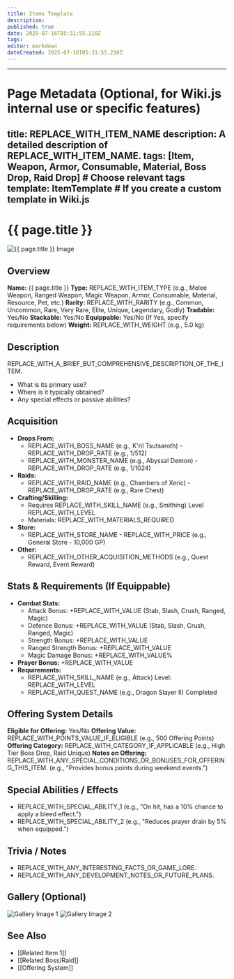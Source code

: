 ```yaml
---
title: Items Template
description: 
published: true
date: 2025-07-16T05:31:55.210Z
tags: 
editor: markdown
dateCreated: 2025-07-16T05:31:55.210Z
---
```


---
# Page Metadata (Optional, for Wiki.js internal use or specific features)
title: REPLACE_WITH_ITEM_NAME
description: A detailed description of REPLACE_WITH_ITEM_NAME.
tags: [Item, Weapon, Armor, Consumable, Material, Boss Drop, Raid Drop] # Choose relevant tags
template: ItemTemplate # If you create a custom template in Wiki.js
---

# {{ page.title }}

<!-- Image of the item. You can upload it to Wiki.js and link it here. -->
![{{ page.title }} Image](REPLACE_WITH_IMAGE_URL_OR_PATH)

## Overview
**Name:** {{ page.title }}
**Type:** REPLACE_WITH_ITEM_TYPE (e.g., Melee Weapon, Ranged Weapon, Magic Weapon, Armor, Consumable, Material, Resource, Pet, etc.)
**Rarity:** REPLACE_WITH_RARITY (e.g., Common, Uncommon, Rare, Very Rare, Elite, Unique, Legendary, Godly)
**Tradable:** Yes/No
**Stackable:** Yes/No
**Equippable:** Yes/No (If Yes, specify requirements below)
**Weight:** REPLACE_WITH_WEIGHT (e.g., 5.0 kg)

## Description
REPLACE_WITH_A_BRIEF_BUT_COMPREHENSIVE_DESCRIPTION_OF_THE_ITEM.
* What is its primary use?
* Where is it typically obtained?
* Any special effects or passive abilities?

## Acquisition
* **Drops From:**
    * REPLACE_WITH_BOSS_NAME (e.g., K'ril Tsutsaroth) - REPLACE_WITH_DROP_RATE (e.g., 1/512)
    * REPLACE_WITH_MONSTER_NAME (e.g., Abyssal Demon) - REPLACE_WITH_DROP_RATE (e.g., 1/1024)
* **Raids:**
    * REPLACE_WITH_RAID_NAME (e.g., Chambers of Xeric) - REPLACE_WITH_DROP_RATE (e.g., Rare Chest)
* **Crafting/Skilling:**
    * Requires REPLACE_WITH_SKILL_NAME (e.g., Smithing) Level REPLACE_WITH_LEVEL
    * Materials: REPLACE_WITH_MATERIALS_REQUIRED
* **Store:**
    * REPLACE_WITH_STORE_NAME - REPLACE_WITH_PRICE (e.g., General Store - 10,000 GP)
* **Other:**
    * REPLACE_WITH_OTHER_ACQUISITION_METHODS (e.g., Quest Reward, Event Reward)

## Stats & Requirements (If Equippable)
* **Combat Stats:**
    * Attack Bonus: +REPLACE_WITH_VALUE (Stab, Slash, Crush, Ranged, Magic)
    * Defence Bonus: +REPLACE_WITH_VALUE (Stab, Slash, Crush, Ranged, Magic)
    * Strength Bonus: +REPLACE_WITH_VALUE
    * Ranged Strength Bonus: +REPLACE_WITH_VALUE
    * Magic Damage Bonus: +REPLACE_WITH_VALUE%
* **Prayer Bonus:** +REPLACE_WITH_VALUE
* **Requirements:**
    * REPLACE_WITH_SKILL_NAME (e.g., Attack) Level: REPLACE_WITH_LEVEL
    * REPLACE_WITH_QUEST_NAME (e.g., Dragon Slayer II) Completed

## Offering System Details
<!-- This section is specifically for your Kano RSPS offering system -->
**Eligible for Offering:** Yes/No
**Offering Value:** REPLACE_WITH_POINTS_VALUE_IF_ELIGIBLE (e.g., 500 Offering Points)
**Offering Category:** REPLACE_WITH_CATEGORY_IF_APPLICABLE (e.g., High Tier Boss Drop, Raid Unique)
**Notes on Offering:** REPLACE_WITH_ANY_SPECIAL_CONDITIONS_OR_BONUSES_FOR_OFFERING_THIS_ITEM. (e.g., "Provides bonus points during weekend events.")

## Special Abilities / Effects
* REPLACE_WITH_SPECIAL_ABILITY_1 (e.g., "On hit, has a 10% chance to apply a bleed effect.")
* REPLACE_WITH_SPECIAL_ABILITY_2 (e.g., "Reduces prayer drain by 5% when equipped.")

## Trivia / Notes
* REPLACE_WITH_ANY_INTERESTING_FACTS_OR_GAME_LORE.
* REPLACE_WITH_ANY_DEVELOPMENT_NOTES_OR_FUTURE_PLANS.

## Gallery (Optional)
<!-- Add more images if needed, e.g., item in-game, concept art -->
![Gallery Image 1](REPLACE_WITH_GALLERY_IMAGE_URL_1)
![Gallery Image 2](REPLACE_WITH_GALLERY_IMAGE_URL_2)

## See Also
* [[Related Item 1]]
* [[Related Boss/Raid]]
* [[Offering System]]
